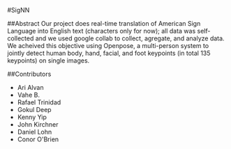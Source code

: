 #SigNN

##Abstract
Our project does real-time translation of American Sign Language into English text (characters only for now); all data was self-collected and we used google collab to collect, agregate, and analyze data. We acheived this objective using Openpose, a multi-person system to jointly detect human body, hand, facial, and foot keypoints (in total 135 keypoints) on single images. 


##Contributors
- Ari Alvan
- Vahe B.
- Rafael Trinidad
- Gokul Deep
- Kenny Yip
- John Kirchner
- Daniel Lohn
- Conor O'Brien

